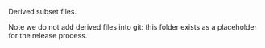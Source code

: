 Derived subset files.

Note we do not add derived files into git: this folder exists as a placeholder for the release process.
